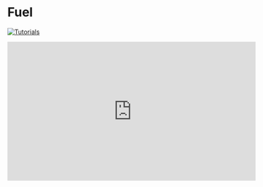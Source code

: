 # Fuel

[![Tutorials](https://img.youtube.com/vi/rSXNd-6rhQk/0.jpg)](https://www.youtube.com/watch?v=rSXNd-6rhQk)

<a> <iframe width="560" height="315" src="https://www.youtube.com/embed/MUQfKFzIOeU"  frameborder="0" allow="accelerometer; autoplay; encrypted-media; gyroscope; picture-in-picture" allowfullscreen></iframe></a>
